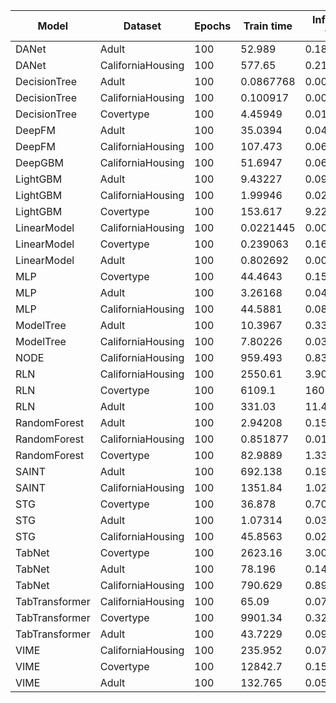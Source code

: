 | Model          | Dataset           |   Epochs |    Train time |   Inference time |   Log Loss - mean |   Log Loss - std |   AUC - mean |   AUC - std |   Accuracy - mean |   Accuracy - std |   F1 score - mean |   F1 score - std |
|----------------|-------------------|----------|---------------|------------------|-------------------|------------------|--------------|-------------|-------------------|------------------|-------------------|------------------|
| DANet          | Adult             |      100 |    52.989     |       0.188915   |          0.350831 |      0.0195425   |     0.895585 | 0.00556183  |          0.848224 |      0.00453694  |          0.848224 |      0.00453694  |
| DANet          | CaliforniaHousing |      100 |   577.65      |       0.216012   |          0.713603 |      0.0327316   |     0.463989 | 0.017271    |        nan        |    nan           |        nan        |    nan           |
| DecisionTree   | Adult             |      100 |     0.0867768 |       0.00591772 |          0.416864 |      0.0105669   |     0.899965 | 0.00188806  |          0.854212 |      0.00465207  |          0.854212 |      0.00465207  |
| DecisionTree   | CaliforniaHousing |      100 |     0.100917  |       0.00070426 |          0.405672 |      0.016377    |     0.695108 | 0.0127272   |        nan        |    nan           |        nan        |    nan           |
| DecisionTree   | Covertype         |      100 |     4.45949   |       0.0160905  |          0.572499 |      0.00410545  |     0.949653 | 0.00135284  |          0.791913 |      0.00114147  |          0.786534 |      0.00190719  |
| DeepFM         | Adult             |      100 |    35.0394    |       0.0435679  |          0.312932 |      0.00647253  |     0.911126 | 0.00399426  |          0.855042 |      0.00491201  |          0.855042 |      0.00491201  |
| DeepFM         | CaliforniaHousing |      100 |   107.473     |       0.068373   |          0.280786 |      0.0156467   |     0.789102 | 0.00912979  |        nan        |    nan           |        nan        |    nan           |
| DeepGBM        | CaliforniaHousing |      100 |    51.6947    |       0.0697463  |          0.850209 |      0.184675    |     0.359198 | 0.148145    |        nan        |    nan           |        nan        |    nan           |
| LightGBM       | Adult             |      100 |     9.43227   |       0.0961117  |          0.304846 |      0.00571231  |     0.920569 | 0.00415211  |          0.867019 |      0.00521816  |          0.867019 |      0.00521816  |
| LightGBM       | CaliforniaHousing |      100 |     1.99946   |       0.0276195  |          0.221635 |      0.0124624   |     0.833525 | 0.00758509  |        nan        |    nan           |        nan        |    nan           |
| LightGBM       | Covertype         |      100 |   153.617     |       9.22928    |          0.402377 |      0.000656379 |     0.985748 | 9.27493e-05 |          0.840573 |      0.000790982 |          0.839635 |      0.000801852 |
| LinearModel    | CaliforniaHousing |      100 |     0.0221445 |       0.00122166 |          0.528528 |      0.0178816   |     0.602919 | 0.00884976  |        nan        |    nan           |        nan        |    nan           |
| LinearModel    | Covertype         |      100 |     0.239063  |       0.16009    |          0.629917 |      0.000843838 |     0.928186 | 0.000275552 |          0.724259 |      0.00057099  |          0.714072 |      0.000507707 |
| LinearModel    | Adult             |      100 |     0.802692  |       0.00859092 |          0.38453  |      0.00582607  |     0.853219 | 0.00449553  |          0.823869 |      0.00350063  |          0.823869 |      0.00350063  |
| MLP            | Covertype         |      100 |    44.4643    |       0.157567   |          8.56108  |      0.784306    |     0.506125 | 0.0127914   |          0.462999 |      0.0491962   |          0.294683 |      0.0499229   |
| MLP            | Adult             |      100 |     3.26168   |       0.0486819  |          0.336449 |      0.0089455   |     0.894326 | 0.00625425  |          0.843433 |      0.0057829   |          0.843433 |      0.0057829   |
| MLP            | CaliforniaHousing |      100 |    44.5881    |       0.0831713  |          0.26286  |      0.0124366   |     0.802529 | 0.00752979  |        nan        |    nan           |        nan        |    nan           |
| ModelTree      | Adult             |      100 |    10.3967    |       0.332355   |          0.32398  |      0.00449129  |     0.901436 | 0.00282677  |          0.847056 |      0.00278637  |          0.847056 |      0.00278637  |
| ModelTree      | CaliforniaHousing |      100 |     7.80226   |       0.039872   |          0.384851 |      0.0420537   |     0.711303 | 0.0252403   |        nan        |    nan           |        nan        |    nan           |
| NODE           | CaliforniaHousing |      100 |   959.493     |       0.836326   |          0.268541 |      0.0100995   |     0.798186 | 0.00751257  |        nan        |    nan           |        nan        |    nan           |
| RLN            | CaliforniaHousing |      100 |  2550.61      |       3.90018    |          0.759013 |      0.466637    |     0.429437 | 0.350964    |        nan        |    nan           |        nan        |    nan           |
| RLN            | Covertype         |      100 |  6109.1       |     160.102      |          0.696439 |      0.0993552   |     0.835528 | 0.0549936   |          0.732649 |      0.0343343   |          0.70679  |      0.0390895   |
| RLN            | Adult             |      100 |   331.03      |      11.4705     |          0.587213 |      0.0424651   |     0.532186 | 0.0613176   |          0.759037 |      0.000227177 |          0.759037 |      0.000227177 |
| RandomForest   | Adult             |      100 |     2.94208   |       0.150837   |          0.300062 |      0.00671888  |     0.917645 | 0.00490944  |          0.86189  |      0.00515847  |          0.86189  |      0.00515847  |
| RandomForest   | CaliforniaHousing |      100 |     0.851877  |       0.0133942  |          0.295569 |      0.00996125  |     0.777918 | 0.00597945  |        nan        |    nan           |        nan        |    nan           |
| RandomForest   | Covertype         |      100 |    82.9889    |       1.33133    |          0.575568 |      0.00920751  |     0.961753 | 0.000929075 |          0.780271 |      0.0034999   |          0.771472 |      0.00411941  |
| SAINT          | Adult             |      100 |   692.138     |       0.196219   |          0.308269 |      0.00671498  |     0.912963 | 0.00390795  |          0.856362 |      0.00575183  |          0.856362 |      0.00575183  |
| SAINT          | CaliforniaHousing |      100 |  1351.84      |       1.02124    |          0.245399 |      0.0118083   |     0.815509 | 0.0103336   |        nan        |    nan           |        nan        |    nan           |
| STG            | Covertype         |      100 |    36.878     |       0.708758   |          1.53064  |      0.0720933   |     0.648515 | 0.0143348   |          0.499422 |      0.0520867   |          0.502904 |      0.0484674   |
| STG            | Adult             |      100 |     1.07314   |       0.0396806  |          0.549912 |      0.00289674  |     0.589891 | 0.0524214   |          0.75919  |      4.66276e-05 |          0.75919  |      4.66276e-05 |
| STG            | CaliforniaHousing |      100 |    45.8563    |       0.0269383  |          0.416007 |      0.0144364   |     0.687485 | 0.0060411   |        nan        |    nan           |        nan        |    nan           |
| TabNet         | Covertype         |      100 |  2623.16      |       3.00321    |          0.132659 |      0.00202004  |     0.996666 | 0.000369687 |          0.947593 |      0.00103496  |          0.94755  |      0.00104225  |
| TabNet         | Adult             |      100 |    78.196     |       0.142946   |          0.321298 |      0.0060829   |     0.904206 | 0.00396669  |          0.850742 |      0.00250475  |          0.850742 |      0.00250475  |
| TabNet         | CaliforniaHousing |      100 |   790.629     |       0.89913    |          0.370176 |      0.0427148   |     0.722491 | 0.0254085   |        nan        |    nan           |        nan        |    nan           |
| TabTransformer | CaliforniaHousing |      100 |    65.09      |       0.07535    |          0.627522 |      0.344819    |     0.527073 | 0.263857    |        nan        |    nan           |        nan        |    nan           |
| TabTransformer | Covertype         |      100 |  9901.34      |       0.322229   |          2.07774  |      0.0876759   |     0.76068  | 0.0426066   |          0.733603 |      0.00231138  |          0.701248 |      0.00236593  |
| TabTransformer | Adult             |      100 |    43.7229    |       0.0958807  |          0.388061 |      0.00648879  |     0.859239 | 0.00628358  |          0.825343 |      0.00374849  |          0.825343 |      0.00374849  |
| VIME           | CaliforniaHousing |      100 |   235.952     |       0.0723256  |          0.280906 |      0.0161457   |     0.78888  | 0.0122314   |        nan        |    nan           |        nan        |    nan           |
| VIME           | Covertype         |      100 | 12842.7       |       0.156045   |          3.03135  |      0.0626844   |     0.49144  | 0.0142188   |          0.758902 |      0.00562004  |          0.698598 |      0.00522603  |
| VIME           | Adult             |      100 |   132.765     |       0.0528725  |          0.423689 |      0.0116939   |     0.839855 | 0.0145673   |          0.806609 |      0.0093993   |          0.806609 |      0.0093993   |